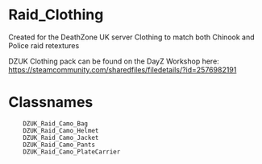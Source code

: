 # Raid_Clothing
Created for the DeathZone UK server
Clothing to match both Chinook and Police raid retextures

DZUK Clothing pack can be found on the DayZ Workshop here:  
https://steamcommunity.com/sharedfiles/filedetails/?id=2576982191

# Classnames
		DZUK_Raid_Camo_Bag
		DZUK_Raid_Camo_Helmet
		DZUK_Raid_Camo_Jacket
		DZUK_Raid_Camo_Pants
		DZUK_Raid_Camo_PlateCarrier
